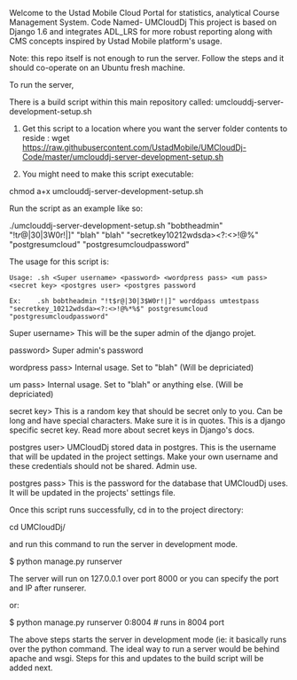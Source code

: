 
Welcome to the Ustad Mobile Cloud Portal for statistics, analytical Course Management System. Code Named- UMCloudDj
This project is based on Django 1.6 and integrates ADL_LRS for more robust reporting along with CMS concepts inspired by Ustad Mobile platform's usage. 


Note: this repo itself is not enough to run the server. Follow the steps and it should co-operate on an Ubuntu fresh machine. 

To run the server, 

There is a build script within this main repository called: umclouddj-server-development-setup.sh  

1. Get this script to a location where you want the server folder contents to reside :
 wget https://raw.githubusercontent.com/UstadMobile/UMCloudDj-Code/master/umclouddj-server-development-setup.sh

2. You might need to make this script executable:

chmod a+x umclouddj-server-development-setup.sh

Run the script as an example like so:

./umclouddj-server-development-setup.sh "bobtheadmin" "!t$r@|30|3$W0r!|]" "blah" "blah" "secretkey10212wdsda><?:<>!@%" "postgresumcloud" "postgresumcloudpassword"


The usage for this script is: 

    Usage: .sh <Super username> <password> <wordpress pass> <um pass> <secret key> <postgres user> <postgres password

    Ex:    .sh bobtheadmin "!t$r@|30|3$W0r!|]" worddpass umtestpass "secretkey_10212wdsda><?:<>!@%*%$" postgresumcloud "postgresumcloudpassword" 


Super username> This will be the super admin of the django projet.

password> Super admin's password

wordpress pass> Internal usage. Set to "blah" (Will be depriciated)

um pass> Internal usage. Set to "blah" or anything else. (Will be depriciated)

secret key> This is a random key that should be secret only to you. Can be long and have special characters. Make sure it is in quotes. This is a django specific secret key. Read more about secret keys in Django's docs.

postgres user> UMCloudDj stored data in postgres. This is the username that will be updated in the project settings. Make your own username and these credentials should not be shared. Admin use.

postgres pass> This is the password for the database that UMCloudDj uses. It will be updated in the projects' settings file. 



Once this script runs successfully, cd in to the project directory:

cd UMCloudDj/

and run this command to run the server in development mode. 


$ python manage.py runserver 

The server will run on 127.0.0.1 over port 8000 or you can specify the port and IP after runserer. 

or:

$ python manage.py runserver 0:8004 # runs in 8004 port


The above steps starts the server in development mode (ie: it basically runs over the python command. The ideal way to run a server would be behind apache and wsgi. Steps for this and updates to the build script will be added next.



